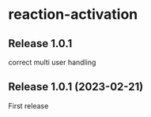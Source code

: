 # reaction-activation
## Release 1.0.1
correct multi user handling
## Release 1.0.1 (2023-02-21)
First release

